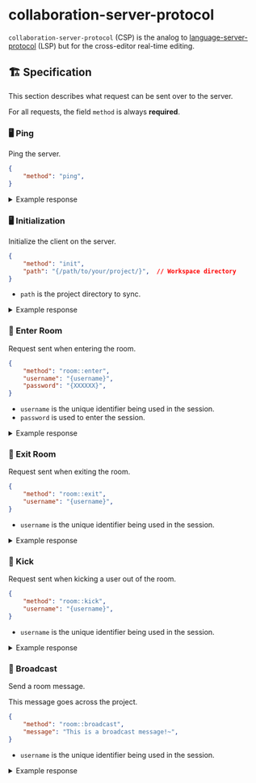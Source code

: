 # collaboration-server-protocol

`collaboration-server-protocol` (CSP) is the analog to [language-server-protocol][]
(LSP) but for the cross-editor real-time editing.

## 🏗 Specification

This section describes what request can be sent over to the server.

For all requests, the field `method` is always **required**.

### 🖥 Ping

Ping the server.

```json
{
    "method": "ping",
}
```

<details>
<summary>Example response</summary>

```json
{
    "method": "pong",
}
```

</details>

### 🖥 Initialization

Initialize the client on the server.

```json
{
    "method": "init",
    "path": "{/path/to/your/project/}",  // Workspace directory
}
```

- `path` is the project directory to sync.

<details>
<summary>Example response</summary>

```json
{
    "method": "init",
    "message": "Done initialized [{/path/to/your/project/}]",
    "status": "success",
}
```

</details>

### 🚪 Enter Room

Request sent when entering the room.

```json
{
    "method": "room::enter",
    "username": "{username}",
    "password": "{XXXXXX}",
}
```

- `username` is the unique identifier being used in the session.
- `password` is used to enter the session.

<details>
<summary>Example response</summary>

```json
{
    "method": "room::enter",
    "message": "You have successully entered the room",
    "username": "{username}",
    "status": "success",
}
```

</details>

### 🚪 Exit Room

Request sent when exiting the room.

```json
{
    "method": "room::exit",
    "username": "{username}",
}
```

- `username` is the unique identifier being used in the session.

<details>
<summary>Example response</summary>

```json
{
    "method": "room::exit",
    "message": "You have successfully left the room",
    "status": "success",
}
```

</details>

### 🦶 Kick

Request sent when kicking a user out of the room.

```json
{
    "method": "room::kick",
    "username": "{username}",
}
```

- `username` is the unique identifier being used in the session.

<details>
<summary>Example response</summary>

```json
{
    "method": "room::kick",
    "message": "{target} has been kicked out by {you}",
    "status": "success",
}
```

</details>

### 📢 Broadcast

Send a room message.

This message goes across the project.

```json
{
    "method": "room::broadcast",
    "message": "This is a broadcast message!~",
}
```

- `username` is the unique identifier being used in the session.

<details>
<summary>Example response</summary>

```json
{
    "method": "room::broadcast",
    "username:": "{username}",
    "message": "This is a broadcast message!~",
    "status": "success",
}
```

</details>


<!-- Links -->

[language-server-protocol]: https://github.com/microsoft/language-server-protocol

